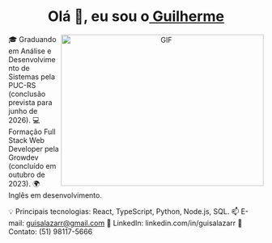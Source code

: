 
<h1 align="center">Olá 👋, eu sou o<a href="https://github.com/Guisalazarr" target="blank">
Guilherme</a></h1>

<a target="_blank" align="center">
  <img align="right" top="500" height="300" width="400" alt="GIF" src="https://media.giphy.com/media/SWoSkN6DxTszqIKEqv/giphy.gif">
</a>


🎓 Graduando em Análise e Desenvolvimento de Sistemas pela PUC-RS (conclusão prevista para junho de 2026).
💻 Formação Full Stack Web Developer pela Growdev (concluído em outubro de 2023).
🌍 Inglês em desenvolvimento.

💡 Principais tecnologias: React, TypeScript, Python, Node.js, SQL.
📫 E-mail: guisalazarr@gmail.com
🔗 LinkedIn: linkedin.com/in/guisalazarr
📱 Contato: (51) 98117-5666
